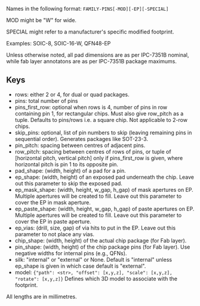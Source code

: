 Names in the following format: `FAMILY-PINS[-MOD][-EP][-SPECIAL]`

MOD might be "W" for wide.

SPECIAL might refer to a manufacturer's specific modified footprint.

Examples: SOIC-8, SOIC-16-W, QFN48-EP

Unless otherwise noted, all pad dimensions are as per IPC-7351B nominal,
while fab layer annotatons are as per IPC-7351B package maximums.

## Keys
* rows: either 2 or 4, for dual or quad packages.
* pins: total number of pins
* pins_first_row: optional when rows is 4, number of pins in row containing
  pin 1, for rectangular chips. Must also give row_pitch as a tuple. Defaults to pins/rows i.e. a square chip. Not applicable to 2-row chips.
* skip_pins: optional, list of pin numbers to skip (leaving remaining pins in
  sequential order). Generates packages like SOT-23-3.
* pin_pitch: spacing between centres of adjacent pins.
* row_pitch: spacing between centres of rows of pins, or tuple of
  [horizontal pitch, vertical pitch] only if pins_first_row is given, where horizontal pitch is pin 1 to its opposite pin.
* pad_shape: (width, height) of a pad for a pin.
* ep_shape: (width, height) of an exposed pad underneath the chip.
  Leave out this parameter to skip the exposed pad.
* ep_mask_shape: (width, height, w_gap, h_gap) of mask apertures on EP.
  Multiple apertures will be created to fill. Leave out this parameter to cover the EP in mask aperture.
* ep_paste_shape: (width, height, w_gap, h_gap) of paste apertures on EP.
  Multiple apertures will be created to fill. Leave out this parameter to cover the EP in paste aperture.
* ep_vias: (drill, size, gap) of via hits to put in the EP.
  Leave out this parameter to not place any vias.
* chip_shape: (width, height) of the actual chip package (for Fab layer).
* pin_shape: (width, height) of the chip package pins (for Fab layer).
     Use negative widths for internal pins (e.g., QFNs).
* silk: "internal" or "external" or None.
  Default is "internal" unless ep_shape is given in which case
 default is "external".
* model: ``{"path": <str>,
  "offset": [x,y,z],
  "scale": [x,y,z],
  "rotate": [x,y,z]}``
 Defines which 3D model to associate with the footprint.

All lengths are in millimetres.
